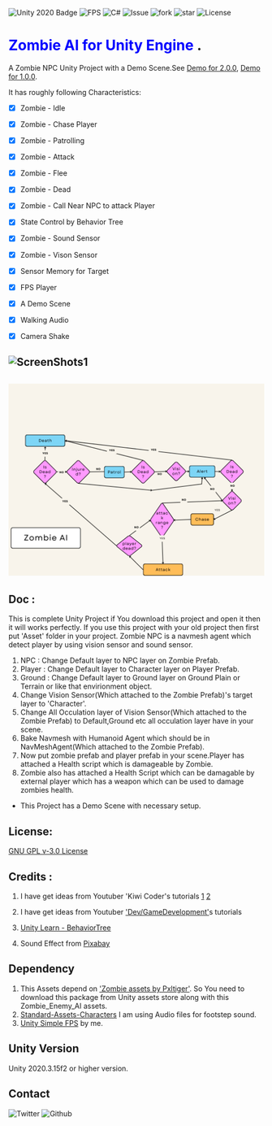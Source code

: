 ![Unity 2020 Badge](https://img.shields.io/badge/Unity-2020-blue)
![FPS](https://img.shields.io/badge/FPS-for%20Unity-blue)
![C#](https://img.shields.io/badge/C-%23-lightgrey)
![Issue](https://img.shields.io/github/issues/baponkar/zombie-ai)
![fork](https://img.shields.io/github/forks/baponkar/zombie-ai)
![star](https://img.shields.io/github/stars/baponkar/zombie-ai)
![License](https://img.shields.io/github/license/baponkar/zombie-ai)




# <span style="color:blue">Zombie AI for Unity Engine </span>.
A  Zombie NPC Unity Project with a Demo Scene.See [Demo for 2.0.0](https://www.youtube.com/watch?v=JxbXT3MU_9M), [Demo for 1.0.0](https://www.youtube.com/watch?v=486w7NuyBWo).

It has roughly following Characteristics:

- [x] Zombie - Idle
- [x] Zombie - Chase Player
- [x] Zombie - Patrolling
- [x] Zombie - Attack
- [x] Zombie - Flee
- [x] Zombie - Dead
- [x] Zombie - Call Near NPC to attack Player
- [x] State Control by Behavior Tree
- [x] Zombie - Sound Sensor
- [x] Zombie - Vison Sensor
- [x] Sensor Memory for Target
- [x] FPS Player
- [x] A Demo Scene
- [x] Walking Audio 
- [x] Camera Shake


## ![ScreenShots1](ScreenShots/Screenshot1.png)
## ![ScreenShots1](ScreenShots/Zombie_behavior_tree.png)


## Doc :
This is complete Unity Project if You download this project and open it then it will works perfectly.
If you use this project with your old project then first put 'Asset' folder in your project.
Zombie NPC is a navmesh agent which detect player by using vision sensor and sound sensor.

1. NPC  : Change Default layer to NPC layer on Zombie Prefab.
2. Player : Change Default layer to Character layer on Player Prefab.
3. Ground : Change Default layer to Ground layer on Ground Plain or Terrain or like that envirionment object.
4. Change Vision Sensor(Which attached to the Zombie Prefab)'s target layer to 'Character'.
5. Change All Occulation layer of Vision Sensor(Which attached to the Zombie Prefab) to Default,Ground etc all occulation layer have in your scene.
6. Bake Navmesh with Humanoid Agent which should be in NavMeshAgent(Which attached to the Zombie Prefab).
7. Now put zombie prefab and player prefab in your scene.Player has attached a Health script which is damageable by Zombie.
8. Zombie also has attached a Health Script which can be damagable by external player which has a weapon which can be used to damage zombies health.

* This Project has a Demo Scene with necessary setup.
## License:
[GNU GPL v-3.0 License](LICENSE.md)

## Credits :
1. I have get ideas from  Youtuber 'Kiwi Coder's  tutorials
   [1](https://www.youtube.com/watch?v=znZXmmyBF-o&t=629s)
   [2](https://www.youtube.com/watch?v=1H9jrKyWKs0)

3. I have get ideas from  Youtuber ['Dev/GameDevelopment'](https://www.youtube.com/watch?v=UjkSFoLxesw&t=7s)s  tutorials

4. [Unity Learn - BehaviorTree](https://learn.unity.com/tutorial/introducing-behaviour-trees?uv=2020.2&projectId=60645258edbc2a001f5585aa)   
   
5. Sound Effect from <a href="https://pixabay.com/sound-effects/?utm_source=link-attribution&amp;utm_medium=referral&amp;utm_campaign=music&amp;utm_content=6419">Pixabay</a>

## Dependency
1. This Assets depend on ['Zombie assets by Pxltiger']((https://assetstore.unity.com/packages/3d/characters/humanoids/zombie-30232)).
So You need to download this package from Unity assets store along with this Zombie_Enemy_AI assets.
2. [Standard-Assets-Characters](https://github.com/Unity-Technologies/Standard-Assets-Characters)
I am using Audio files for footstep sound.
3. [Unity Simple FPS](https://github.com/baponkar/Unity-Simple-FPS) by me.

## Unity Version
Unity 2020.3.15f2 or higher version.

## Contact
![Twitter](https://img.shields.io/twitter/follow/kar_bapon?style=social)
![Github](https://img.shields.io/github/followers/baponkar?style=social)
